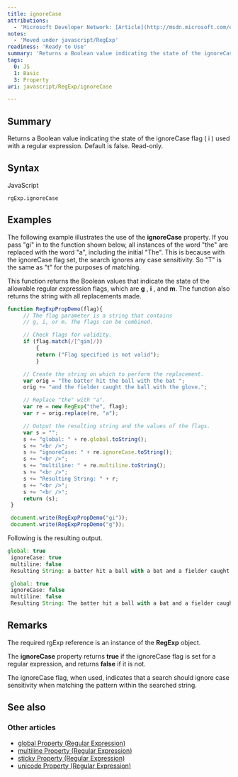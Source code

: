 ```yaml
---
title: ignoreCase
attributions:
  - 'Microsoft Developer Network: [Article](http://msdn.microsoft.com/en-us/library/ie/8kz93es5(v=vs.94).aspx)'
notes:
  - 'Moved under javascript/RegExp'
readiness: 'Ready to Use'
summary: 'Returns a Boolean value indicating the state of the ignoreCase flag ( i ) used with a regular expression. Default is false. Read-only.'
tags:
  0: JS
  1: Basic
  3: Property
uri: javascript/RegExp/ignoreCase

---
```

## <span>Summary</span>

Returns a Boolean value indicating the state of the ignoreCase flag ( i ) used with a regular expression. Default is false. Read-only.

## <span>Syntax</span>

<span class="language">JavaScript</span>

    rgExp.ignoreCase

## <span>Examples</span>

The following example illustrates the use of the **ignoreCase** property. If you pass "gi" in to the function shown below, all instances of the word "the" are replaced with the word "a", including the initial "The". This is because with the ignoreCase flag set, the search ignores any case sensitivity. So "T" is the same as "t" for the purposes of matching.

This function returns the Boolean values that indicate the state of the allowable regular expression flags, which are **g** , **i** , and **m**. The function also returns the string with all replacements made.

``` js
function RegExpPropDemo(flag){
     // The flag parameter is a string that contains
     // g, i, or m. The flags can be combined.

     // Check flags for validity.
     if (flag.match(/[^gim]/))
         {
         return ("Flag specified is not valid");
         }

     // Create the string on which to perform the replacement.
     var orig = "The batter hit the ball with the bat ";
     orig += "and the fielder caught the ball with the glove.";

     // Replace "the" with "a".
     var re = new RegExp("the", flag);
     var r = orig.replace(re, "a");

     // Output the resulting string and the values of the flags.
     var s = "";
     s += "global: " + re.global.toString();
     s += "<br />";
     s += "ignoreCase: " + re.ignoreCase.toString();
     s += "<br />";
     s += "multiline: " + re.multiline.toString();
     s += "<br />";
     s += "Resulting String: " + r;
     s += "<br />";
     s += "<br />";
     return (s);
 }

 document.write(RegExpPropDemo("gi"));
 document.write(RegExpPropDemo("g"));
```

Following is the resulting output.

``` js
global: true
 ignoreCase: true
 multiline: false
 Resulting String: a batter hit a ball with a bat and a fielder caught a ball with a glove.

 global: true
 ignoreCase: false
 multiline: false
 Resulting String: The batter hit a ball with a bat and a fielder caught a ball with a glove.
```

## <span>Remarks</span>

The required rgExp reference is an instance of the **RegExp** object.

The **ignoreCase** property returns **true** if the ignoreCase flag is set for a regular expression, and returns **false** if it is not.

The ignoreCase flag, when used, indicates that a search should ignore case sensitivity when matching the pattern within the searched string.

## <span>See also</span>

### <span>Other articles</span>

-   [global Property (Regular Expression)](/javascript/regular_expression/global)
-   [multiline Property (Regular Expression)](/javascript/regular_expression/multiline)
-   [sticky Property (Regular Expression)](/javascript/regular_expression/sticky)
-   [unicode Property (Regular Expression)](/javascript/regular_expression/unicode)

